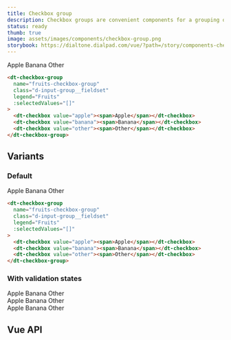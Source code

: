 ```yaml
---
title: Checkbox group
description: Checkbox groups are convenient components for a grouping of related Checkboxes.
status: ready
thumb: true
image: assets/images/components/checkbox-group.png
storybook: https://dialtone.dialpad.com/vue/?path=/story/components-checkbox-group--default
---
```


<code-well-header>
  <dt-checkbox-group
    name="fruits-checkbox-group"
    class="d-input-group__fieldset"
    legend="Fruits"
    :selectedValues="[]"
  >
    <dt-checkbox value="apple"><span>Apple</span></dt-checkbox>
    <dt-checkbox value="banana"><span>Banana</span></dt-checkbox>
    <dt-checkbox value="other"><span>Other</span></dt-checkbox>
  </dt-checkbox-group>
</code-well-header>

```html
<dt-checkbox-group
  name="fruits-checkbox-group"
  class="d-input-group__fieldset"
  legend="Fruits"
  :selectedValues="[]"
>
  <dt-checkbox value="apple"><span>Apple</span></dt-checkbox>
  <dt-checkbox value="banana"><span>Banana</span></dt-checkbox>
  <dt-checkbox value="other"><span>Other</span></dt-checkbox>
</dt-checkbox-group>
```

## Variants

### Default

<code-well-header>
  <dt-checkbox-group
    name="fruits-checkbox-group"
    class="d-input-group__fieldset"
    legend="Fruits"
    :selectedValues="[]"
  >
    <dt-checkbox value="apple"><span>Apple</span></dt-checkbox>
    <dt-checkbox value="banana"><span>Banana</span></dt-checkbox>
    <dt-checkbox value="other"><span>Other</span></dt-checkbox>
  </dt-checkbox-group>
</code-well-header>

```html
<dt-checkbox-group
  name="fruits-checkbox-group"
  class="d-input-group__fieldset"
  legend="Fruits"
  :selectedValues="[]"
>
  <dt-checkbox value="apple"><span>Apple</span></dt-checkbox>
  <dt-checkbox value="banana"><span>Banana</span></dt-checkbox>
  <dt-checkbox value="other"><span>Other</span></dt-checkbox>
</dt-checkbox-group>
```

### With validation states

<code-well-header>
  <div class="d-stack16">
    <div>
      <dt-checkbox-group
        name="checkbox-group-with-success-message"
        legend="Fruits"
        class="d-input-group__fieldset"
        :messages='[{"message":"Success validation message","type":"success"}]'
      >
        <dt-checkbox value="apple"><span>Apple</span></dt-checkbox>
        <dt-checkbox value="banana"><span>Banana</span></dt-checkbox>
        <dt-checkbox value="other"><span>Other</span></dt-checkbox>
      </dt-checkbox-group>
    </div>
    <div>
      <dt-checkbox-group
        name="checkbox-group-with-warning-message"
        legend="Fruits"
        class="d-input-group__fieldset"
        :messages='[{"message":"Warning validation message","type":"warning"}]'
      >
        <dt-checkbox value="apple"><span>Apple</span></dt-checkbox>
        <dt-checkbox value="banana"><span>Banana</span></dt-checkbox>
        <dt-checkbox value="other"><span>Other</span></dt-checkbox>
      </dt-checkbox-group>
    </div>
    <div>
      <dt-checkbox-group
      name="checkbox-group-with-error-message"
      legend="Fruits"
      class="d-input-group__fieldset"
      :messages='[{"message":"Error validation message","type":"error"}]'
      >
        <dt-checkbox value="apple"><span>Apple</span></dt-checkbox>
        <dt-checkbox value="banana"><span>Banana</span></dt-checkbox>
        <dt-checkbox value="other"><span>Other</span></dt-checkbox>
      </dt-checkbox-group>
    </div>
  </div>
</code-well-header>

## Vue API

<component-vue-api component-name="checkboxgroup" />
